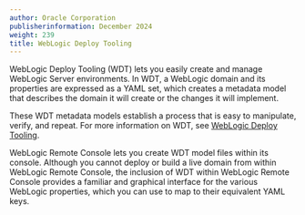 ```yaml
---
author: Oracle Corporation
publisherinformation: December 2024
weight: 239
title: WebLogic Deploy Tooling
---
```




WebLogic Deploy Tooling (WDT) lets you easily create and manage WebLogic Server environments. In WDT, a WebLogic domain and its properties are expressed as a YAML set, which creates a metadata model that describes the domain it will create or the changes it will implement.

These WDT metadata models establish a process that is easy to manipulate, verify, and repeat. For more information on WDT, see [WebLogic Deploy Tooling]( https://oracle.github.io/weblogic-deploy-tooling/).

WebLogic Remote Console lets you create WDT model files within its console. Although you cannot deploy or build a live domain from within WebLogic Remote Console, the inclusion of WDT within WebLogic Remote Console provides a familiar and graphical interface for the various WebLogic properties, which you can use to map to their equivalent YAML keys.

